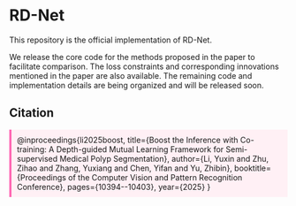# RD-Net
This repository is the official implementation of RD-Net.


We release the core code for the methods proposed in the paper to facilitate comparison.
The loss constraints and corresponding innovations mentioned in the paper are also available.
The remaining code and implementation details are being organized and will be released soon.

## Citation
<p style="background-color: #fff0f5; padding: 10px; border-left: 4px solid #ff69b4;">
@inproceedings{li2025boost,
  title={Boost the Inference with Co-training: A Depth-guided Mutual Learning Framework for Semi-supervised Medical Polyp Segmentation},
  author={Li, Yuxin and Zhu, Zihao and Zhang, Yuxiang and Chen, Yifan and Yu, Zhibin},
  booktitle={Proceedings of the Computer Vision and Pattern Recognition Conference},
  pages={10394--10403},
  year={2025}
}
</p>
